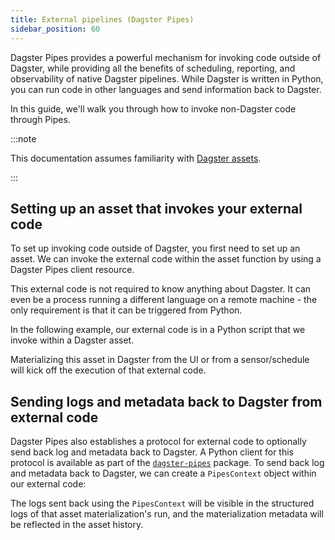 ```yaml
---
title: External pipelines (Dagster Pipes)
sidebar_position: 60
---
```


Dagster Pipes provides a powerful mechanism for invoking code outside of Dagster, while providing all the benefits of scheduling, reporting, and observability of native Dagster pipelines. While Dagster is written in Python, you can run code in other languages and send information back to Dagster.

In this guide, we'll walk you through how to invoke non-Dagster code through Pipes.

:::note

This documentation assumes familiarity with [Dagster assets](https://docs.dagster.io/guides/build/assets).

:::

## Setting up an asset that invokes your external code

To set up invoking code outside of Dagster, you first need to set up an asset.  We can invoke the external code within the asset function by using a Dagster Pipes client resource.

This external code is not required to know anything about Dagster.  It can even be a process running a different language on a remote machine - the only requirement is that it can be triggered from Python.

In the following example, our external code is in a Python script that we invoke within a Dagster asset.

<CodeExample path="docs_snippets/docs_snippets/guides/external-systems/pipes/external_code_opaque.py" language="python" title="/usr/bin/external_code.py" />
<CodeExample path="docs_snippets/docs_snippets/guides/external-systems/pipes/asset_wrapper.py" language="python" title="Asset invoking external compute using Dagster Pipes" />

Materializing this asset in Dagster from the UI or from a sensor/schedule will kick off the execution of that external code.

## Sending logs and metadata back to Dagster from external code

Dagster Pipes also establishes a protocol for external code to optionally send back log and metadata back to Dagster.  A Python client for this protocol is available as part of the [`dagster-pipes`](https://docs.dagster.io/api/python-api/libraries/dagster-pipes) package.  To send back log and metadata back to Dagster, we can create a `PipesContext` object within our external code:

<CodeExample path="docs_snippets/docs_snippets/guides/external-systems/pipes/external_code_data_passing.py" language="python" title="/usr/bin/external_code.py" />

The logs sent back using the `PipesContext` will be visible in the structured logs of that asset materialization's run, and the materialization metadata will be reflected in the asset history.
